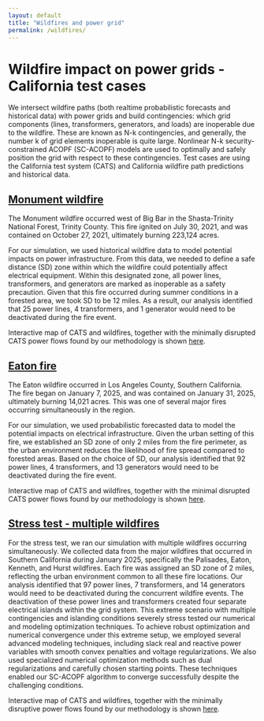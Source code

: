 ```yaml
---
layout: default
title: "Wildfires and power grid"
permalink: /wildfires/
---
```


# Wildfire impact on power grids - California test cases

We intersect wildfire paths (both realtime probabilistic forecasts and historical data) with power grids and build contingencies: which grid components (lines, transformers, generators, and loads) are inoperable due to the wildfire. These are known as N-k contingencies, and generally, the number k of grid elements inoperable is quite large. Nonlinear  N-k security-constrained ACOPF (SC-ACOPF) models are used to optimally and safely position the grid with respect to these contingencies. Test cases are using the California test system (CATS) and California wildfire path predictions and historical data. 

##  <a href="{{ site.baseurl }}/wildfires/Monument_SD_12.html"> Monument wildfire </a>
The Monument wildfire occurred west of Big Bar in the Shasta-Trinity National Forest, Trinity County. This fire ignited on July 30, 2021, and was contained on October 27, 2021, ultimately burning 223,124 acres.

For our simulation, we used historical wildfire data to model potential impacts on power infrastructure. From this data, we needed to define a safe distance (SD) zone within which the wildfire could potentially affect electrical equipment. Within this designated zone, all power lines, transformers, and generators are marked as inoperable as a safety precaution. Given that this fire occurred during summer conditions in a forested area, we took SD to be 12 miles. As a result, our analysis identified that 25 power lines, 4 transformers, and 1 generator would need to be deactivated during the fire event.

<!--
SD: 6
Number of off lines: 16
Number of off transformers: 3
Number of off generator buses: 0

SD: 2
Number of off lines: 4
Number of off transformers: 0
Number of off generator buses: 0
-->

Interactive map of CATS and wildfires, together with the minimally disrupted CATS power flows found by our methodology is shown <a href="{{ site.baseurl }}/wildfires/Monument_SD_12.html">here</a>.

## <a href="{{ site.baseurl }}/wildfires/Eaton_50p_SD_2.html"> Eaton fire </a>
The Eaton wildfire occurred in Los Angeles County, Southern California. The fire began on January 7, 2025, and was contained on January 31, 2025, ultimately burning 14,021 acres. This was one of several major fires occurring simultaneously in the region.

For our simulation, we used probabilistic forecasted data to model the potential impacts on electrical infrastructure. Given the urban setting of this fire, we established an SD zone of only 2 miles from the fire perimeter, as the urban environment reduces the likelihood of fire spread compared to forested areas. Based on the choice of SD, our analysis identified that 92 power lines, 4 transformers, and 13 generators would need to be deactivated during the fire event.


Interactive map of CATS and wildfires, together with the minimal disrupted CATS power flows found by our methodology is shown <a href="{{ site.baseurl }}/wildfires/Eaton_50p_SD_2.html">here</a>.

## <a href="{{ site.baseurl }}/wildfires/islands_reduced.html"> Stress test - multiple wildfires </a>
For the stress test, we ran our simulation with multiple wildfires occurring simultaneously. We collected data from the major wildfires that occurred in Southern California during January 2025, specifically the Palisades, Eaton, Kenneth, and Hurst wildfires. Each fire was assigned an SD zone of 2 miles, reflecting the urban environment common to all these fire locations.
Our analysis identified that 97 power lines, 7 transformers, and 14 generators would need to be deactivated during the concurrent wildfire events. The deactivation of these power lines and transformers created four separate electrical islands within the grid system. This extreme scenario with multiple contingencies and islanding conditions severely stress tested our numerical and modeling optimization techniques.
To achieve robust optimization and numerical convergence under this extreme setup, we employed several advanced modeling techniques, including slack real and reactive power variables with smooth convex penalties and voltage regularizations. We also used specialized numerical optimization methods such as dual regularizations and carefully chosen starting points. These techniques enabled our SC-ACOPF algorithm to converge successfully despite the challenging conditions.

Interactive map of CATS and wildfires, together with the minimally disruptive power flows found by our methodology is shown <a href="{{ site.baseurl }}/wildfires/islands_reduced.html">here</a>.